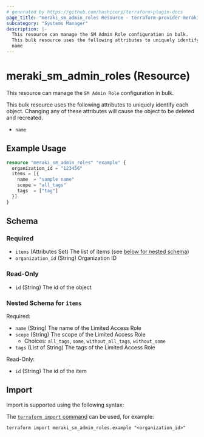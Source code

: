 ```yaml
---
# generated by https://github.com/hashicorp/terraform-plugin-docs
page_title: "meraki_sm_admin_roles Resource - terraform-provider-meraki"
subcategory: "Systems Manager"
description: |-
  This resource can manage the SM Admin Role configuration in bulk.
  This bulk resource uses the following attributes to uniquely identify each object. Changing any of these attributes will cause the object to be deleted and recreated.
  name
---
```


# meraki_sm_admin_roles (Resource)

This resource can manage the `SM Admin Role` configuration in bulk.

This bulk resource uses the following attributes to uniquely identify each object. Changing any of these attributes will cause the object to be deleted and recreated.

- `name`

## Example Usage

```terraform
resource "meraki_sm_admin_roles" "example" {
  organization_id = "123456"
  items = [{
    name  = "sample name"
    scope = "all_tags"
    tags  = ["tag"]
  }]
}
```

<!-- schema generated by tfplugindocs -->
## Schema

### Required

- `items` (Attributes Set) The list of items (see [below for nested schema](#nestedatt--items))
- `organization_id` (String) Organization ID

### Read-Only

- `id` (String) The id of the object

<a id="nestedatt--items"></a>
### Nested Schema for `items`

Required:

- `name` (String) The name of the Limited Access Role
- `scope` (String) The scope of the Limited Access Role
  - Choices: `all_tags`, `some`, `without_all_tags`, `without_some`
- `tags` (List of String) The tags of the Limited Access Role

Read-Only:

- `id` (String) The id of the item

## Import

Import is supported using the following syntax:

The [`terraform import` command](https://developer.hashicorp.com/terraform/cli/commands/import) can be used, for example:

```shell
terraform import meraki_sm_admin_roles.example "<organization_id>"
```
